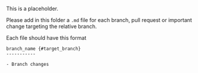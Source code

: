 This is a placeholder.

Please add in this folder a `.md` file for each branch, pull request or
important change targeting the relative branch.

Each file should have this format

```
branch_name {#target_branch}
-----------

- Branch changes
```

